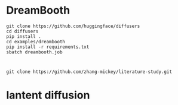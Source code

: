 

# DreamBooth
```
git clone https://github.com/huggingface/diffusers
cd diffusers
pip install .
cd examples/dreambooth 
pip install -r requirements.txt
sbatch dreambooth.job
```


#
```
git clone https://github.com/zhang-mickey/literature-study.git
```
# lantent diffusion
```

```

